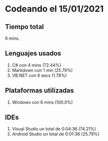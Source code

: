 # Codeando el 15/01/2021

## Tiempo total
6 mins.

## Lenguajes usados
1. C# con 4 mins (72.44%)
1. Markdown con 1 min (25.79%)
1. VB.NET con 6 secs (1.78%)

## Plataformas utilizadas
1. Windows con 6 mins (100.0%)

## IDEs
1. Visual Studio un total de 0:04:36 (74.21%)
1. Android Studio un total de 0:01:36 (25.79%)
